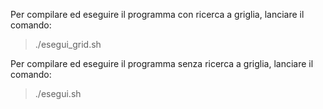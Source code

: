 Per compilare ed eseguire il programma con ricerca a griglia, lanciare il comando:
> ./esegui_grid.sh

Per compilare ed eseguire il programma senza ricerca a griglia, lanciare il comando:
> ./esegui.sh

